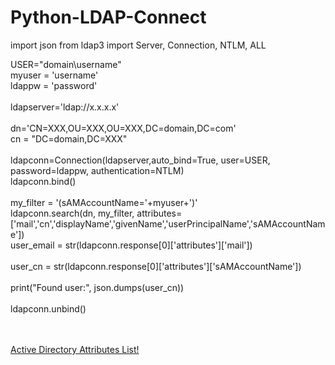 # Python-LDAP-Connect


import json
from ldap3 import Server, Connection, NTLM, ALL

USER="domain\\username"
<br>myuser = 'username'
<br>ldappw = 'password'
<br>
<br>ldapserver='ldap://x.x.x.x'
<br>
<br>dn='CN=XXX,OU=XXX,OU=XXX,DC=domain,DC=com'
<br>cn = "DC=domain,DC=XXX"
<br>
<br>ldapconn=Connection(ldapserver,auto_bind=True, user=USER, password=ldappw, authentication=NTLM)
<br>ldapconn.bind()
<br>
<br>my_filter = '(sAMAccountName='+myuser+')' 
<br>ldapconn.search(dn, my_filter, attributes=['mail','cn','displayName','givenName','userPrincipalName','sAMAccountName'])
<br>user_email = str(ldapconn.response[0]['attributes']['mail'])
<br>
<br>user_cn = str(ldapconn.response[0]['attributes']['sAMAccountName'])
<br>
<br>print("Found user:", json.dumps(user_cn))
<br>
<br>ldapconn.unbind()
<br>
<br>
<br>


<p><a href="hhttps://docs.secureauth.com/display/KBA/Active+Directory+Attributes+List/">Active Directory Attributes List!</a></p>

